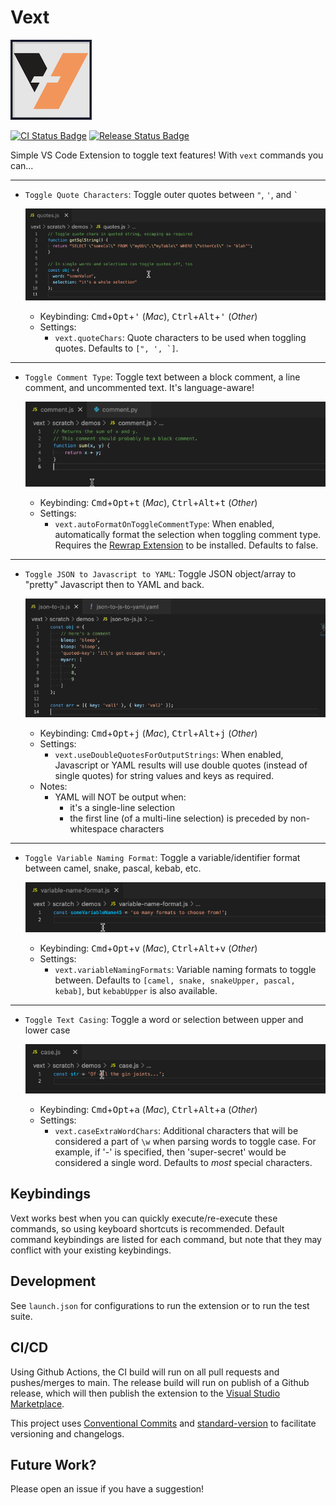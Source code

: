 # Vext

![Vext Icon](resources/vext-icon.png)

[![CI Status Badge](https://github.com/adamhamlin/vext/actions/workflows/ci.yaml/badge.svg)](https://github.com/adamhamlin/vext/actions/workflows/ci.yaml)
[![Release Status Badge](https://github.com/adamhamlin/vext/actions/workflows/release.yaml/badge.svg)](https://github.com/adamhamlin/vext/actions/workflows/release.yaml)

Simple VS Code Extension to toggle text features! With `vext` commands you can...

***
- `Toggle Quote Characters`: Toggle outer quotes between `"`, `'`, and ``` ` ```

  ![Quotes Demo](resources/demos/quotes.gif)
  - Keybinding: <kbd>Cmd</kbd>+<kbd>Opt</kbd>+<kbd>'</kbd> (_Mac_), <kbd>Ctrl</kbd>+<kbd>Alt</kbd>+<kbd>'</kbd> (_Other_)
  - Settings:
    - `vext.quoteChars`: Quote characters to be used when toggling quotes. Defaults to ```[", ', `]```.
***

- `Toggle Comment Type`: Toggle text between a block comment, a line comment, and uncommented text. It's language-aware!

  ![Comment Demo](resources/demos/comment.gif)
  - Keybinding: <kbd>Cmd</kbd>+<kbd>Opt</kbd>+<kbd>t</kbd> (_Mac_), <kbd>Ctrl</kbd>+<kbd>Alt</kbd>+<kbd>t</kbd> (_Other_)
  - Settings:
    - `vext.autoFormatOnToggleCommentType`: When enabled, automatically format the selection when toggling comment type. Requires the [Rewrap Extension](https://marketplace.visualstudio.com/items?itemName=stkb.rewrap) to be installed. Defaults to false.
***

- `Toggle JSON to Javascript to YAML`: Toggle JSON object/array to "pretty" Javascript then to YAML and back.

  ![JSON-to-JS-to-YAML Demo](resources/demos/json-to-js-to-yaml.gif)
  - Keybinding: <kbd>Cmd</kbd>+<kbd>Opt</kbd>+<kbd>j</kbd> (_Mac_), <kbd>Ctrl</kbd>+<kbd>Alt</kbd>+<kbd>j</kbd> (_Other_)
  - Settings:
    - `vext.useDoubleQuotesForOutputStrings`: When enabled, Javascript or YAML results will use double quotes (instead of single quotes) for string values and keys as required.
  - Notes:
    - YAML will NOT be output when:
      - it's a single-line selection
      - the first line (of a multi-line selection) is preceded by non-whitespace characters
***

- `Toggle Variable Naming Format`: Toggle a variable/identifier format between camel, snake, pascal, kebab, etc.

  ![Variable Format Demo](resources/demos/variable-format.gif)
  - Keybinding: <kbd>Cmd</kbd>+<kbd>Opt</kbd>+<kbd>v</kbd> (_Mac_), <kbd>Ctrl</kbd>+<kbd>Alt</kbd>+<kbd>v</kbd> (_Other_)
  - Settings:
    - `vext.variableNamingFormats`: Variable naming formats to toggle between. Defaults to ```[camel, snake, snakeUpper, pascal, kebab]```, but `kebabUpper` is also available.
***

- `Toggle Text Casing`: Toggle a word or selection between upper and lower case

  ![Casing Demo](resources/demos/casing.gif)
  - Keybinding: <kbd>Cmd</kbd>+<kbd>Opt</kbd>+<kbd>a</kbd> (_Mac_), <kbd>Ctrl</kbd>+<kbd>Alt</kbd>+<kbd>a</kbd> (_Other_)
  - Settings:
    - `vext.caseExtraWordChars`: Additional characters that will be considered a part of `\w` when parsing words to toggle case. For example, if '-' is specified, then 'super-secret' would be considered a single word. Defaults to _most_ special characters.

## Keybindings

Vext works best when you can quickly execute/re-execute these commands, so using keyboard shortcuts is recommended. Default command keybindings are listed for each command, but note that they may conflict with your existing keybindings.

## Development

See `launch.json` for configurations to run the extension or to run the test suite.

## CI/CD

Using Github Actions, the CI build will run on all pull requests and pushes/merges to main. The release build will run on publish of a Github release, which will then publish the extension to the [Visual Studio Marketplace](https://marketplace.visualstudio.com/items?itemName=fourorfive.vext).

This project uses [Conventional Commits](https://www.conventionalcommits.org/) and [standard-version](https://github.com/conventional-changelog/standard-version) to facilitate versioning and changelogs.

## Future Work?
Please open an issue if you have a suggestion!
